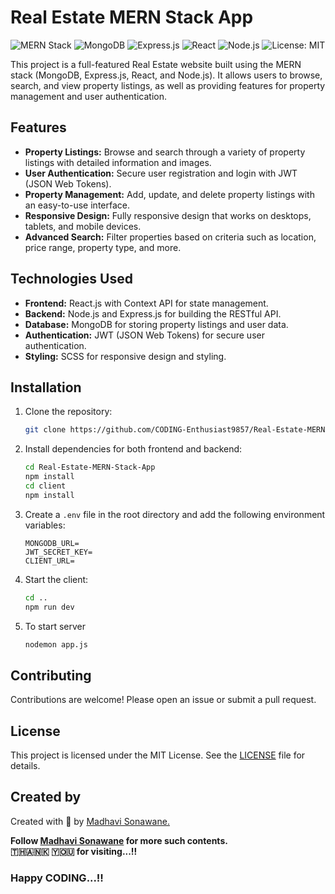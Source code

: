 # Real Estate MERN Stack App

![MERN Stack](https://img.shields.io/badge/MERN-Stack-yellow)
![MongoDB](https://img.shields.io/badge/MongoDB-Database-green)
![Express.js](https://img.shields.io/badge/Express.js-Backend-red)
![React](https://img.shields.io/badge/React-Frontend-blue)
![Node.js](https://img.shields.io/badge/Node.js-Backend-red)
![License: MIT](https://img.shields.io/badge/License-MIT-violet.svg)

This project is a full-featured Real Estate website built using the MERN stack (MongoDB, Express.js, React, and Node.js). It allows users to browse, search, and view property listings, as well as providing features for property management and user authentication.

## Features

- **Property Listings:** Browse and search through a variety of property listings with detailed information and images.
- **User Authentication:** Secure user registration and login with JWT (JSON Web Tokens).
- **Property Management:** Add, update, and delete property listings with an easy-to-use interface.
- **Responsive Design:** Fully responsive design that works on desktops, tablets, and mobile devices.
- **Advanced Search:** Filter properties based on criteria such as location, price range, property type, and more.

## Technologies Used

- **Frontend:** React.js with Context API for state management.
- **Backend:** Node.js and Express.js for building the RESTful API.
- **Database:** MongoDB for storing property listings and user data.
- **Authentication:** JWT (JSON Web Tokens) for secure user authentication.
- **Styling:** SCSS for responsive design and styling.

## Installation

1. Clone the repository:
    ```bash
    git clone https://github.com/CODING-Enthusiast9857/Real-Estate-MERN-Stack-App.git
    ```

2. Install dependencies for both frontend and backend:
    ```bash
    cd Real-Estate-MERN-Stack-App
    npm install
    cd client
    npm install
    ```

3. Create a `.env` file in the root directory and add the following environment variables:
    ```env
    MONGODB_URL=
    JWT_SECRET_KEY=
    CLIENT_URL=
    ```

4. Start the client:
    ```bash
    cd ..
    npm run dev
    ```

5. To start server
   ```bash
   nodemon app.js
   ```

## Contributing

Contributions are welcome! Please open an issue or submit a pull request.

## License

This project is licensed under the MIT License. See the [LICENSE](LICENSE) file for details.

## Created by
Created with &#129293; by <a href="https://github.com/CODING-Enthusiast9857" target="_blank">Madhavi Sonawane.</a>

<b>Follow <a href="https://github.com/CODING-Enthusiast9857" target="_blank">Madhavi Sonawane</a> for more such contents. 
<br> 🇹​​​​​🇭​​​​​🇦​​​​​🇳​​​​​🇰​​​​​ 🇾​​​​​🇴​​​​​🇺​​​​​ for visiting...!!</b> 
<br>

### Happy CODING...!! 